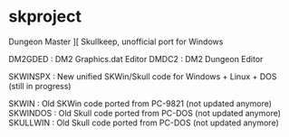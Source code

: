 # skproject
Dungeon Master ][ Skullkeep, unofficial port for Windows

DM2GDED : DM2 Graphics.dat Editor
DMDC2 : DM2 Dungeon Editor

SKWINSPX : New unified SKWin/Skull code for Windows + Linux + DOS (still in progress)

SKWIN : Old SKWin code ported from PC-9821 (not updated anymore)
SKWINDOS : Old Skull code ported from PC-DOS (not updated anymore)
SKULLWIN : Old Skull code ported from PC-DOS (not updated anymore)